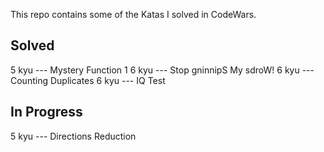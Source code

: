 This repo contains some of the Katas I solved in CodeWars.

Solved
-------------------------------------
5 kyu --- Mystery Function 1
6 kyu --- Stop gninnipS My sdroW!
6 kyu --- Counting Duplicates
6 kyu --- IQ Test



In Progress
-------------------------------------
5 kyu --- Directions Reduction
